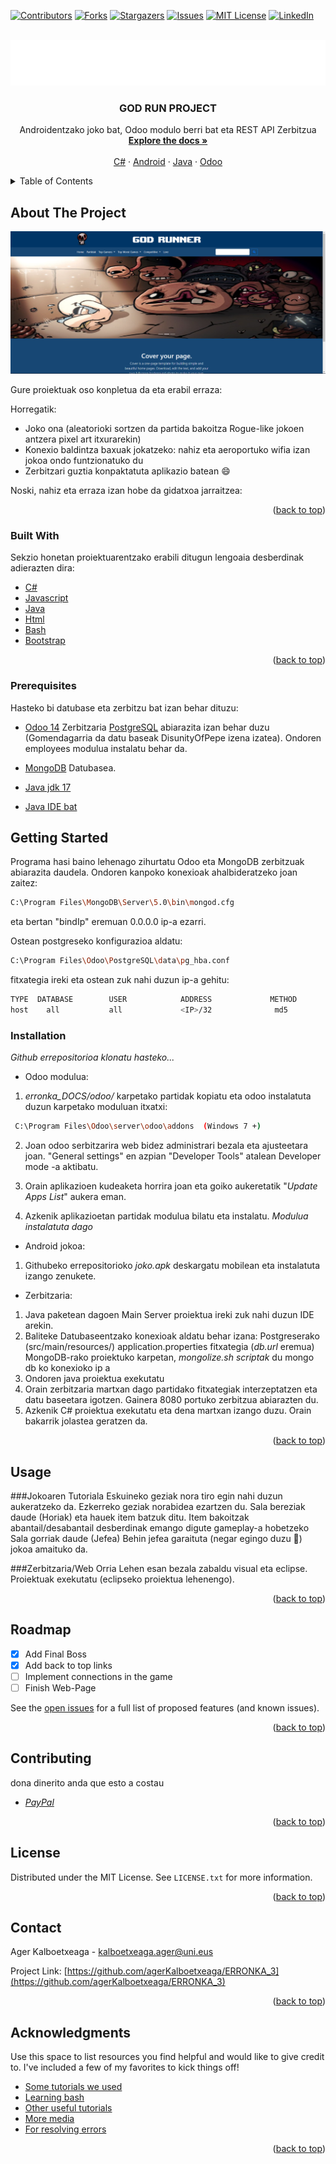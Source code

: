<div id="top"></div>
<!--
*** Thanks for checking out the Best-README-Template. If you have a suggestion
*** that would make this better, please fork the repo and create a pull request
*** or simply open an issue with the tag "enhancement".
*** Don't forget to give the project a star!
*** Thanks again! Now go create something AMAZING! :D
-->



<!-- PROJECT SHIELDS -->
<!--
*** I'm using markdown "reference style" links for readability.
*** Reference links are enclosed in brackets [ ] instead of parentheses ( ).
*** See the bottom of this document for the declaration of the reference variables
*** for contributors-url, forks-url, etc. This is an optional, concise syntax you may use.
*** https://www.markdownguide.org/basic-syntax/#reference-style-links
-->
[![Contributors][contributors-shield]][contributors-url]
[![Forks][forks-shield]][forks-url]
[![Stargazers][stars-shield]][stars-url]
[![Issues][issues-shield]][issues-url]
[![MIT License][license-shield]][license-url]
[![LinkedIn][linkedin-shield]][linkedin-url]



<!-- PROJECT LOGO -->
<br />
<div align="center">
  <a href="https://github.com/othneildrew/Best-README-Template">
    <img src="images/logo.png" alt="Logo">
  </a>

  <h3 align="center">GOD RUN PROJECT</h3>

  <p align="center">
    Androidentzako joko bat, Odoo modulo berri bat eta REST API Zerbitzua
    <br />
    <a href="https://github.com/agerKalboetxeaga/ERRONKA_3/tree/main/erronka_DOCS"><strong>Explore the docs »</strong></a>
    <br />
    <br />
    <a href="https://github.com/agerKalboetxeaga/ERRONKA_3/tree/main/c%23">C#</a>
    ·
    <a href="https://github.com/agerKalboetxeaga/ERRONKA_3/tree/main/android">Android</a>
    ·
    <a href="https://github.com/agerKalboetxeaga/ERRONKA_3/tree/main/java">Java</a>
     ·
    <a href="https://github.com/agerKalboetxeaga/ERRONKA_3/tree/main/erronka_DOCS/odoo/partidak">Odoo</a>
  </p>
</div>



<!-- TABLE OF CONTENTS -->
<details>
  <summary>Table of Contents</summary>
  <ol>
    <li>
      <a href="#about-the-project">About The Project</a>
      <ul>
        <li><a href="#built-with">Built With</a></li>
      </ul>
    </li>
    <li>
      <a href="#getting-started">Getting Started</a>
      <ul>
        <li><a href="#prerequisites">Prerequisites</a></li>
        <li><a href="#installation">Installation</a></li>
      </ul>
    </li>
    <li><a href="#usage">Usage</a></li>
    <li><a href="#roadmap">Roadmap</a></li>
    <li><a href="#contributing">Contributing</a></li>
    <li><a href="#license">License</a></li>
    <li><a href="#contact">Contact</a></li>
    <li><a href="#acknowledgments">Acknowledgments</a></li>
  </ol>
</details>



<!-- ABOUT THE PROJECT -->
## About The Project

[![Product Name Screen Shot][product-screenshot]](https://github.com/agerKalboetxeaga/ERRONKA_3/blob/main/images/juegoscreen.jpg)

Gure proiektuak oso konpletua da eta erabil erraza:

Horregatik:
* Joko ona (aleatorioki sortzen da partida bakoitza Rogue-like jokoen antzera pixel art itxurarekin)
* Konexio baldintza baxuak jokatzeko: nahiz eta aeroportuko wifia izan jokoa ondo funtzionatuko du
* Zerbitzari guztia konpaktatuta aplikazio batean :smile:

Noski, nahiz eta erraza izan hobe da gidatxoa jarraitzea:

<!-- Use the `BLANK_README.md` to get started. -->

<p align="right">(<a href="#top">back to top</a>)</p>



### Built With

Sekzio honetan proiektuarentzako erabili ditugun lengoaia desberdinak adierazten dira:

* [C#](https://docs.microsoft.com/es-es/dotnet/csharp/)
* [Javascript](https://www.javascript.com/)
* [Java](https://www.java.com/es/)
* [Html](https://www.w3schools.com/html/)
* [Bash](https://bioinf.comav.upv.es/courses/unix/scripts_bash.html)
* [Bootstrap](https://getbootstrap.com)

<p align="right">(<a href="#top">back to top</a>)</p>



### Prerequisites
Hasteko bi datubase eta zerbitzu bat izan behar dituzu:
 * [Odoo 14](https://www.odoo.com/es_ES/page/download) Zerbitzaria [PostgreSQL](https://www.postgresql.org/) abiarazita izan behar duzu
    (Gomendagarria da datu baseak DisunityOfPepe izena izatea). Ondoren employees modulua instalatu behar da.
  

* [MongoDB](https://www.mongodb.com/) Datubasea.
* [Java jdk 17](https://www.oracle.com/java/technologies/javase/jdk17-archive-downloads.html)
* [Java IDE bat](https://www.eclipse.org/downloads/)

<!-- GETTING STARTED -->
## Getting Started
Programa hasi baino lehenago zihurtatu Odoo eta MongoDB zerbitzuak abiarazita daudela. Ondoren kanpoko konexioak ahalbideratzeko joan zaitez:
   ```sh
  C:\Program Files\MongoDB\Server\5.0\bin\mongod.cfg
   ```
   eta bertan "bindIp" eremuan 0.0.0.0 ip-a ezarri.
  
Ostean postgreseko konfigurazioa aldatu:

   ```sh
  C:\Program Files\Odoo\PostgreSQL\data\pg_hba.conf
   ```
  fitxategia ireki eta ostean zuk nahi duzun ip-a gehitu:
  
   ```sh
   TYPE  DATABASE        USER            ADDRESS             METHOD
   host    all           all             <IP>/32              md5
   ```
  
### Installation

_Github errepositorioa klonatu hasteko..._

* Odoo modulua:
1. _erronka_DOCS/odoo/_ karpetako partidak kopiatu eta odoo instalatuta duzun karpetako moduluan itxatxi:
  ```sh
   C:\Program Files\Odoo\server\odoo\addons  (Windows 7 +)
   ```
2. Joan odoo serbitzarira web bidez administrari bezala eta ajusteetara joan. "General settings" en azpian "Developer Tools" atalean
    Developer mode -a aktibatu.

3. Orain aplikazioen kudeaketa horrira joan eta goiko aukeretatik "_Update Apps List_" aukera eman. 
  
4. Azkenik aplikazioetan partidak modulua bilatu eta instalatu. _Modulua instalatuta dago_
 
* Android jokoa:
1. Githubeko errepositorioko _joko.apk_ deskargatu mobilean eta instalatuta izango zenukete.
* Zerbitzaria:
1. Java paketean dagoen Main Server proiektua ireki zuk nahi duzun IDE arekin.
2. Baliteke Datubaseentzako konexioak aldatu behar izana: 
      Postgreserako (src/main/resources/) application.properties fitxategia (_db.url_ eremua)
      MongoDB-rako proiektuko karpetan, _mongolize.sh scriptak_ du mongo db ko konexioko ip a
4. Ondoren java proiektua exekutatu
5. Orain zerbitzaria martxan dago partidako fitxategiak interzeptatzen eta datu baseetara igotzen. Gainera 8080 portuko zerbitzua abiarazten du.
6. Azkenik C# proiektua exekutatu eta dena martxan izango duzu. Orain bakarrik jolastea geratzen da.


<p align="right">(<a href="#top">back to top</a>)</p>



<!-- USAGE EXAMPLES -->
## Usage

###Jokoaren Tutoriala
Eskuineko geziak nora tiro egin nahi duzun aukeratzeko da. 
Ezkerreko geziak norabidea ezartzen du.
Sala bereziak daude (Horiak) eta hauek item batzuk ditu. Item bakoitzak abantail/desabantail desberdinak emango digute gameplay-a hobetzeko
Sala gorriak daude (Jefea) Behin jefea garaituta (negar egingo duzu 🥲) jokoa amaituko da.

###Zerbitzaria/Web Orria
Lehen esan bezala zabaldu visual eta eclipse. 
Proiektuak exekutatu (eclipseko proiektua lehenengo).
<p align="right">(<a href="#top">back to top</a>)</p>



<!-- ROADMAP -->
## Roadmap

- [x] Add Final Boss
- [x] Add back to top links
- [ ] Implement connections in the game
- [ ] Finish Web-Page

See the [open issues](https://github.com/agerKalboetxeaga/ERRONKA_3/issues) for a full list of proposed features (and known issues).

<p align="right">(<a href="#top">back to top</a>)</p>



<!-- CONTRIBUTING -->
## Contributing

dona dinerito anda que esto a costau
* _[PayPal](https://www.dafk.net/what/)_

<p align="right">(<a href="#top">back to top</a>)</p>



<!-- LICENSE -->
## License

Distributed under the MIT License. See `LICENSE.txt` for more information.

<p align="right">(<a href="#top">back to top</a>)</p>



<!-- CONTACT -->
## Contact

Ager Kalboetxeaga - [kalboetxeaga.ager@uni.eus](https://mail.google.com/)

Project Link: [https://github.com/agerKalboetxeaga/ERRONKA_3](https://github.com/agerKalboetxeaga/ERRONKA_3)

<p align="right">(<a href="#top">back to top</a>)</p>



<!-- ACKNOWLEDGMENTS -->
## Acknowledgments

Use this space to list resources you find helpful and would like to give credit to. I've included a few of my favorites to kick things off!

* [Some tutorials we used](https://openwebinars.net/)
* [Learning bash](https://www.mastermind.ac/)
* [Other useful tutorials](https://www.mastermind.ac/)
* [More media](https://elearning20.hezkuntza.net/012053/enrol/index.php?id=31)
* [For resolving errors](https://stackoverflow.com/)

<p align="right">(<a href="#top">back to top</a>)</p>



<!-- MARKDOWN LINKS & IMAGES -->
<!-- https://www.markdownguide.org/basic-syntax/#reference-style-links -->
[contributors-shield]: https://img.shields.io/github/contributors/othneildrew/Best-README-Template.svg?style=for-the-badge
[contributors-url]: https://github.com/agerKalboetxeaga/ERRONKA_3/graphs/contributors
[forks-shield]: https://img.shields.io/github/forks/othneildrew/Best-README-Template.svg?style=for-the-badge
[forks-url]:https://github.com/agerKalboetxeaga/ERRONKA_3/network/members
[stars-shield]: https://img.shields.io/github/stars/othneildrew/Best-README-Template.svg?style=for-the-badge
[stars-url]:https://github.com/agerKalboetxeaga/ERRONKA_3/stargazers
[issues-shield]: https://img.shields.io/github/issues/othneildrew/Best-README-Template.svg?style=for-the-badge
[issues-url]:https://github.com/agerKalboetxeaga/ERRONKA_3/issues
[license-shield]: https://img.shields.io/github/license/othneildrew/Best-README-Template.svg?style=for-the-badge
[license-url]: https://github.com/agerKalboetxeaga/ERRONKA_3/blob/master/LICENSE.txt
[linkedin-shield]: https://img.shields.io/badge/-LinkedIn-black.svg?style=for-the-badge&logo=linkedin&colorB=555
[linkedin-url]:https://github.com/agerKalboetxeaga/ERRONKA_3
[product-screenshot]: images/screenshot.png
